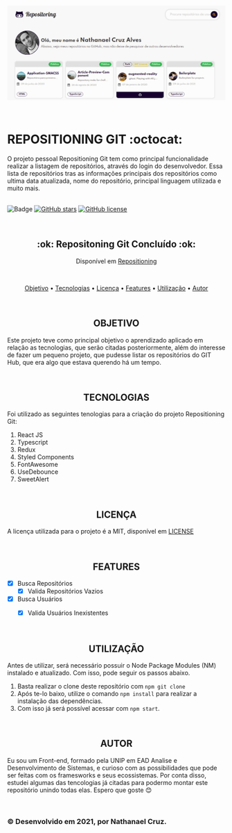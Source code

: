 ![Home Repositioning GIT](https://raw.githubusercontent.com/NathanaelCruz/images_resource_projects/master/Images/repositioningGit.jpg)

&nbsp;  
# REPOSITIONING GIT :octocat:

O projeto pessoal Repositioning Git tem como principal funcionalidade realizar a listagem de repositórios, através do login do desenvolvedor. Essa lista de repositórios tras as informações principais dos repositórios como ultima data atualizada, nome do repositório, principal linguagem utilizada e muito mais.
 
&nbsp;  
![Badge](https://img.shields.io/static/v1?label=Repositioning&message=GIT&color=140f2d&style=for-the-badge&logo=React&logoColor=ffffff) 
[![GitHub stars](https://img.shields.io/github/stars/NathanaelCruz/repositoring-git?color=f49d37&label=Estrelas&logo=Apache%20Spark&logoColor=f49d37&style=for-the-badge)](https://github.com/NathanaelCruz/repositoring-git/stargazers)
[![GitHub license](https://img.shields.io/github/license/NathanaelCruz/repositoring-git?color=f49d37&label=Licen%C3%A7a&logo=BookStack&logoColor=f49d37&style=for-the-badge)](https://github.com/NathanaelCruz/repositoring-git)

&nbsp;  
<h2 align="center"> 
	:ok:  Repositoning Git Concluído  :ok:
</h2>
<p align="center">
Disponível em <a href="https://repositoring-git.vercel.app/" target="_blank">Repositioning</a></p>

&nbsp;  
<p align="center">
 <a href="#objetivo">Objetivo</a> •
 <a href="#tecnologias">Tecnologias</a> • 
 <a href="#licenc-a">Licença</a> • 
 <a href="#feature">Features</a> • 
 <a href="#utilizacao">Utilização</a> • 
 <a href="#autor">Autor</a>
</p>

&nbsp;  
<h2 id="objetivo" align="center">OBJETIVO</h2>
Este projeto teve como principal objetivo o aprendizado aplicado em relação as tecnologias, que serão citadas posteriormente, além do interesse de fazer um pequeno projeto, que pudesse listar os repositórios do GIT Hub, que era algo que estava querendo há um tempo.

&nbsp;  
<h2 id="tecnologias" align="center">TECNOLOGIAS</h2>
Foi utilizado as seguintes tenologias para a criação do projeto Repositioning Git:

1. React JS
1. Typescript
1. Redux
1. Styled Components
1. FontAwesome
1. UseDebounce
1. SweetAlert

&nbsp;  
<h2 id="licenc-a" align="center">LICENÇA</h2>
A licença utilizada para o projeto é a MIT, disponível em <a href="https://github.com/NathanaelCruz/repositoring-git/blob/main/LICENSE">LICENSE</a>

&nbsp; 
<h2 id="feature" align="center">FEATURES</h2>

- [x] Busca Repositórios
  - [x] Valida Repositórios Vazios
- [x] Busca Usuários
  - [x] Valida Usuários Inexistentes


&nbsp;  
<h2 id="utilizacao" align="center">UTILIZAÇÃO</h2>
Antes de utilizar, será necessário possuir o Node Package Modules (NM) instalado e atualizado. Com isso, pode seguir os passos abaixo.

1. Basta realizar o clone deste repositório com `npm git clone`
1. Após te-lo baixo, utilize o comando `npm install` para realizar a instalação das dependências.
1. Com isso já será possível acessar com `npm start`.

&nbsp;  
<h2 id="autor" align="center">AUTOR</h2>
Eu sou um Front-end, formado pela UNIP em EAD Analise e Desenvolvimento de Sistemas, e curioso com as possibilidades que pode ser feitas com os framesworks e seus ecossistemas.
Por conta disso, estudei algumas das tencologias já citadas para podermo montar este repositório unindo todas elas. Espero que goste 😊

&nbsp; 
### &copy; Desenvolvido em 2021, por Nathanael Cruz.